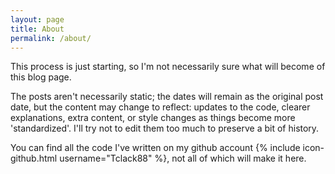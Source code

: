 ```yaml
---
layout: page
title: About
permalink: /about/
---
```


This process is just starting, so I'm not necessarily sure what will become of this blog page.

The posts aren't necessarily static; the dates will remain as the original post date, but the content may change to reflect: updates to the code, clearer explanations, extra content, or style changes as things become more 'standardized'. I'll try not to edit them too much to preserve a bit of history.

You can find all the code I've written on my github account
{% include icon-github.html username="Tclack88" %}, not all of which will make it here.
